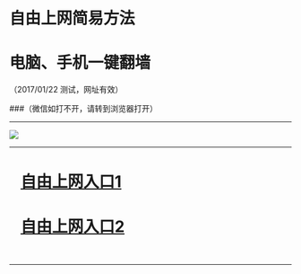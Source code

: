 ﻿# 自由上网简易方法

# 电脑、手机一键翻墙

（2017/01/22 测试，网址有效）


###（微信如打不开，请转到浏览器打开）


***

<img src="https://camo.githubusercontent.com/df93130ac57183af22f52e4d0f5607f3e3c6cdb2/687474703a2f2f66712d313030312e6671313030332e696e666f2f7069632f796a66712d32303137303131396f6b2e706e67" /> 


***
# &nbsp;&nbsp; <a href="http://fqtz-1883.fq1001.com " target="_blank">自由上网入口1</a>
# &nbsp;&nbsp; <a href="https://github.com/ogate/ogate/blob/master/README.md?0119" target="_blank">自由上网入口2</a>
﻿
***

